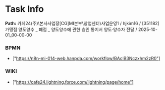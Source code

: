 # Task Info

**Path:** 카페24(주)\본사사업장\[CG]MI본부\창업센터\사업운영1 / hjkim16 / [351182] 가맹점 양도양수 _ 폐점 _ 양도양수에 관한 승인 통지서 양도·양수자 전달 / 2025-10-01_00-00-00

### BPMN
- ["https://n8n-mi-014-web.hanpda.com/workflow/BAcIB3Nczxhm2zR0"]

### WIKI
- ["https://cafe24.lightning.force.com/lightning/page/home"]

